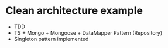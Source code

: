# Clean architecture example
- TDD
- TS + Mongo + Mongoose + DataMapper Pattern (Repository)
- Singleton pattern implemented

